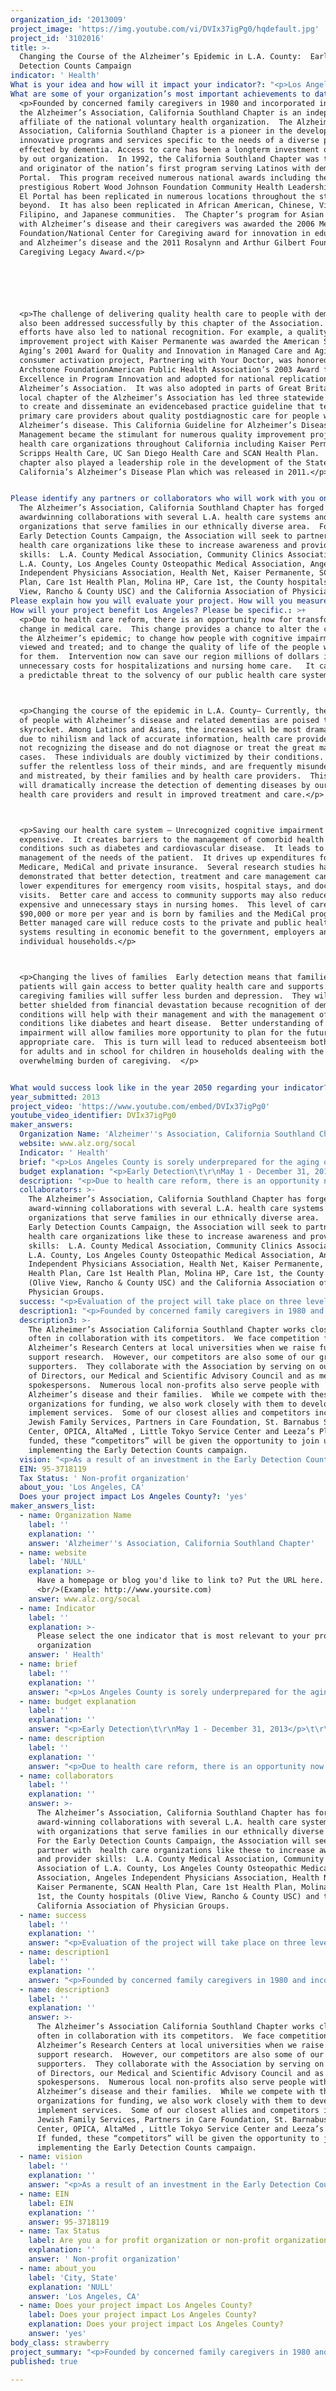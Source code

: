 ```yaml
---
organization_id: '2013009'
project_image: 'https://img.youtube.com/vi/DVIx37igPg0/hqdefault.jpg'
project_id: '3102016'
title: >-
  Changing the Course of the Alzheimer’s Epidemic in L.A. County:  Early
  Detection Counts Campaign
indicator: ' Health'
What is your idea and how will it impact your indicator?: "<p>Los Angeles County is sorely underprepared for the aging of our region’s population.  The number of older adults in this area is growing dramatically and this has ramifications for our health care system, our families, our schools, and our businesses. Never before have so many lived such long lives.  Over the past 100 years, our society has addressed many root causes of early mortality — infectious diseases like polio and TB have declined dramatically. More recently, we’ve seen a dramatic fall in mortality rates from chronic health conditions such as diabetes, heart disease, and certain cancers. A diagnosis of cancer of AIDS is no longer a death notice.  We’ve learned ways to decrease risk for diabetes and heart disease and to better manage their care.  Now we are seeing the rise of the scourge of the 21st Century, and that is Alzheimer’s disease and related dementias. </p> \n\n\n\n\n\n<p>Currently, in Los Angeles County there are 165,000 people living with Alzheimer’s disease and more with related disorders.  By 2050, this number is expected to triple.  Our region will have more people living with Alzheimer’s disease than the entire current population of the cities of Sacramento or Long Beach.  Due to poorer health care access and rapidly aging populations, the numbers of local Latinos and Asians with cognitive impairment is going to increase even more quickly.  Yet, we know that fewer than 25% of people with Alzheimer’s disease or a related dementia ever get a diagnosis and if a disease isn’t recognized, it cannot be treated.  These conditions are the silent epidemic of the new century.</p>  \n\n\n\n\n\n<p>If this epidemic is not checked and care is not improved, then:</p>\n\n\n<p>*\tCognitive impairment will complicate the care of all other chronic conditions, putting a tremendous financial burden on hospitals, on public programs like Medicare and MediCal and on families.</p>\n\n\n<p>*\tCaregiving families will be forced to make stark sacrifices, financially and emotionally, to care for their loved ones.</p>\n\n\n<p>*\tChildren in these families will not receive the attention and resources they need to thrive as families dedicate time and money to keep impaired loved ones at home.</p>\n\n\n<p>*\tFamilies will be forced to provide complex care on their own as there will be insufficient health care and community care providers to meet the epidemic level of need.</p>\n\n\n\n\n\n<p>However, all is not bleak.  Due to the Affordable Care Act (ACA) there are opportunities to address this emerging epidemic through our reorganized health care system.  This year, for the first time, the federal government has begun to mandate an Annual Wellness Visit for all Americans.  A required part of this medical visit will be a screen for cognitive impairment.  If implemented successfully, this new benefit will result in the systematic and early identification of people with cognitive impairment.  It will also mean that cognitively impaired people will be referred for diagnosis so that reversible forms of dementia can be identified and treated.  For those diagnosed with Alzheimer’s disease or a related condition, it will mean that minimally, their other coexisting conditions (like diabetes and heart disease) will be cared for more appropriately, cutting unnecessary patient suffering, family burden, and health care costs.  As more effective treatments for Alzheimer’s come to market, earlier detection will mean that these treatments reach patients earlier in the disease, when they can have a more significant effect.</p>  \n\n\n\n\n\n<p>To impact the health of Angelenos in this first half of the 21st Century, the Alzheimer’s Association, California Southland Chapter proposes to leverage the new Annual Wellness Visits mandated through the ACA to reach L.A.’s physicians and other health care providers with information and tools about: </p>\n\n\n<p>1.\tHow to screen their patients for cognitive impairment;</p>\n\n\n<p>2.\tHow to manage these conditions both medically and through family support.</p>\n\n\n<p>Collaborating with local health care provider associations and health care organizations, the Association will disseminate a brief onepage document that can be distributed as a centerfold in medical providers’ newsletters, posted on their websites, or distributed by health insurers.  Following up on this written communication, the Alzheimer’s Association will develop a cadre of volunteers to make office calls and visits to reinforce the importance of early detection and emphasize the availability of training and resources to support providers, patients and caregivers.</p>\n\n\n"
What are some of your organization’s most important achievements to date?: >+
  <p>Founded by concerned family caregivers in 1980 and incorporated in 1981,
  the Alzheimer’s Association, California Southland Chapter is an independent
  affiliate of the national voluntary health organization.  The Alzheimer's
  Association, California Southland Chapter is a pioneer in the development of
  innovative programs and services specific to the needs of a diverse population
  effected by dementia. Access to care has been a longterm investment of effort
  by out organization.  In 1992, the California Southland Chapter was the lead
  and originator of the nation’s first program serving Latinos with dementia, El
  Portal.  This program received numerous national awards including the
  prestigious Robert Wood Johnson Foundation Community Health Leadership Award. 
  El Portal has been replicated in numerous locations throughout the state and
  beyond.  It has also been replicated in African American, Chinese, Vietnamese,
  Filipino, and Japanese communities.  The Chapter’s program for Asian Americans
  with Alzheimer’s disease and their caregivers was awarded the 2006 Met Life
  Foundation/National Center for Caregiving award for innovation in education
  and Alzheimer’s disease and the 2011 Rosalynn and Arthur Gilbert Foundation’s
  Caregiving Legacy Award.</p>






  <p>The challenge of delivering quality health care to people with dementia has
  also been addressed successfully by this chapter of the Association. These
  efforts have also led to national recognition. For example, a quality
  improvement project with Kaiser Permanente was awarded the American Society on
  Aging’s 2001 Award for Quality and Innovation in Managed Care and Aging.  Our
  consumer activation project, Partnering with Your Doctor, was honored with the
  Archstone FoundationAmerican Public Health Association’s 2003 Award for
  Excellence in Program Innovation and adopted for national replication by the
  Alzheimer’s Association.  It was also adopted in parts of Great Britain.  The
  local chapter of the Alzheimer’s Association has led three statewide efforts
  to create and disseminate an evidencebased practice guideline that teaches
  primary care providers about quality postdiagnostic care for people with
  Alzheimer’s disease. This California Guideline for Alzheimer’s Disease
  Management became the stimulant for numerous quality improvement projects in
  health care organizations throughout California including Kaiser Permanente,
  Scripps Health Care, UC San Diego Health Care and SCAN Health Plan.  This
  chapter also played a leadership role in the development of the State of
  California’s Alzheimer’s Disease Plan which was released in 2011.</p>


Please identify any partners or collaborators who will work with you on this project.: >-
  The Alzheimer’s Association, California Southland Chapter has forged
  awardwinning collaborations with several L.A. health care systems and with
  organizations that serve families in our ethnically diverse area.  For the
  Early Detection Counts Campaign, the Association will seek to partner with 
  health care organizations like these to increase awareness and provider
  skills:  L.A. County Medical Association, Community Clinics Association of
  L.A. County, Los Angeles County Osteopathic Medical Association, Angeles
  Independent Physicians Association, Health Net, Kaiser Permanente, SCAN Health
  Plan, Care 1st Health Plan, Molina HP, Care 1st, the County hospitals (Olive
  View, Rancho & County USC) and the California Association of Physician Groups.
Please explain how you will evaluate your project. How will you measure success?: "<p>Evaluation of the project will take place on three levels: </p>\n\n\n<p>1.\tFirst there will be a formative evaluation using a virtual focus group of health care providers to provide feedback on the one page document that will be used to educate providers about the Annual Wellness Visit, screening for cognitive impairment, and supports for patients and caregiving families.  This portion of the evaluation will be used to develop the final tool for dissemination.</p>\n\n\n<p>2.\tSecond, there will be a process evaluation to determine whether the numerical goals of the project have been achieved. These include:</p>\n\n\n<p>a.\tPartnership with at least 10 health care associations or organizations for dissemination of the early detection tool.</p>\n\n\n<p>b.\tReaching 80% of all health care professionals in the region through a communication campaign conducted through partnerships with health care associations and organizations.</p>\n\n\n<p>c.\tRecruitment of a corps 10 of volunteers to call or visit provider offices and reinforce campaign messaging,  </p>\n\n\n<p>3.  Third, there will be an evaluation of impact.  A crosssection of the health care providers contacted will be surveyed to determine if they feel better equipped to screen patients for cognitive impairment.</p>\n\n\n"
How will your project benefit Los Angeles? Please be specific.: >+
  <p>Due to health care reform, there is an opportunity now for transformational
  change in medical care.  This change provides a chance to alter the course of
  the Alzheimer’s epidemic; to change how people with cognitive impairment are
  viewed and treated; and to change the quality of life of the people who care
  for them.  Intervention now can save our region millions of dollars in
  unnecessary costs for hospitalizations and nursing home care.   It can remove
  a predictable threat to the solvency of our public health care system.  </p>



  <p>Changing the course of the epidemic in L.A. County— Currently, the numbers
  of people with Alzheimer’s disease and related dementias are poised to
  skyrocket. Among Latinos and Asians, the increases will be most dramatic. Yet,
  due to nihilism and lack of accurate information, health care providers are
  not recognizing the disease and do not diagnose or treat the great majority of
  cases.  These individuals are doubly victimized by their conditions.  They
  suffer the relentless loss of their minds, and are frequently misunderstood
  and mistreated, by their families and by health care providers.  This project
  will dramatically increase the detection of dementing diseases by our region’s
  health care providers and result in improved treatment and care.</p>



  <p>Saving our health care system — Unrecognized cognitive impairment is
  expensive.  It creates barriers to the management of comorbid health
  conditions such as diabetes and cardiovascular disease.  It leads to poor
  management of the needs of the patient.  It drives up expenditures for
  Medicare, MediCal and private insurance.  Several research studies have
  demonstrated that better detection, treatment and care management can lead to
  lower expenditures for emergency room visits, hospital stays, and doctor
  visits.  Better care and access to community supports may also reduce
  expensive and unnecessary stays in nursing homes.  This level of care can cost
  $90,000 or more per year and is born by families and the MediCal program. 
  Better managed care will reduce costs to the private and public health care
  systems resulting in economic benefit to the government, employers and
  individual households.</p>



  <p>Changing the lives of families  Early detection means that families and
  patients will gain access to better quality health care and supports.  L.A.’s
  caregiving families will suffer less burden and depression.  They will be
  better shielded from financial devastation because recognition of dementing
  conditions will help with their management and with the management of comorbid
  conditions like diabetes and heart disease.  Better understanding of cognitive
  impairment will allow families more opportunity to plan for the future and get
  appropriate care.  This is turn will lead to reduced absenteeism both at work
  for adults and in school for children in households dealing with the
  overwhelming burden of caregiving.  </p>


What would success look like in the year 2050 regarding your indicator?: "<p>As a result of an investment in the Early Detection Counts campaign there will be a change in the course of the Alzheimer’s epidemic in Los Angeles County. Our vision is a community in which:</p>\n\n\n<p>*\tIndividuals with cognitive impairment will be screened and if appropriate, sent for a diagnostic workup.</p>\n\n\n<p>*\tAll diagnosed people with a dementing disease will have access to treatment for the disease and high quality management of comorbid illnesses.</p>\n\n\n<p>*\tPeople living with dementia and their families will be connected to community services for support, disease education, and care planning to optimize their lives.</p>\n\n\n<p>*\tPeople living with dementia will receive appropriate communitybased care and not receive inappropriate institutional care in hospitals or nursing homes.</p>\n\n\n<p>*\tMediCal dollars will be preserved rather than squandered inappropriately.</p>\n\n\n"
year_submitted: 2013
project_video: 'https://www.youtube.com/embed/DVIx37igPg0'
youtube_video_identifier: DVIx37igPg0
maker_answers:
  Organization Name: 'Alzheimer''s Association, California Southland Chapter'
  website: www.alz.org/socal
  Indicator: ' Health'
  brief: "<p>Los Angeles County is sorely underprepared for the aging of our region’s population.  The number of older adults in this area is growing dramatically and this has ramifications for our health care system, our families, our schools, and our businesses. Never before have so many lived such long lives.  Over the past 100 years, our society has addressed many root causes of early mortality – infectious diseases like polio and TB have declined dramatically. More recently, we’ve seen a dramatic fall in mortality rates from chronic health conditions such as diabetes, heart disease, and certain cancers. A diagnosis of cancer of AIDS is no longer a death notice.  We’ve learned ways to decrease risk for diabetes and heart disease and to better manage their care.  Now we are seeing the rise of the scourge of the 21st Century, and that is Alzheimer’s disease and related dementias. </p> \r\n\r\n<p>Currently, in Los Angeles County there are 165,000 people living with Alzheimer’s disease and more with related disorders.  By 2050, this number is expected to triple.  Our region will have more people living with Alzheimer’s disease than the entire current population of the cities of Sacramento or Long Beach.  Due to poorer health care access and rapidly aging populations, the numbers of local Latinos and Asians with cognitive impairment is going to increase even more quickly.  Yet, we know that fewer than 25% of people with Alzheimer’s disease or a related dementia ever get a diagnosis and if a disease isn’t recognized, it cannot be treated.  These conditions are the silent epidemic of the new century.</p>  \r\n\r\n<p>If this epidemic is not checked and care is not improved, then:</p>\r\n<p>•\tCognitive impairment will complicate the care of all other chronic conditions, putting a tremendous financial burden on hospitals, on public programs like Medicare and MediCal and on families.</p>\r\n<p>•\tCaregiving families will be forced to make stark sacrifices, financially and emotionally, to care for their loved ones.</p>\r\n<p>•\tChildren in these families will not receive the attention and resources they need to thrive as families dedicate time and money to keep impaired loved ones at home.</p>\r\n<p>•\tFamilies will be forced to provide complex care on their own as there will be insufficient health care and community care providers to meet the epidemic level of need.</p>\r\n\r\n<p>However, all is not bleak.  Due to the Affordable Care Act (ACA) there are opportunities to address this emerging epidemic through our re-organized health care system.  This year, for the first time, the federal government has begun to mandate an Annual Wellness Visit for all Americans.  A required part of this medical visit will be a screen for cognitive impairment.  If implemented successfully, this new benefit will result in the systematic and early identification of people with cognitive impairment.  It will also mean that cognitively impaired people will be referred for diagnosis so that reversible forms of dementia can be identified and treated.  For those diagnosed with Alzheimer’s disease or a related condition, it will mean that minimally, their other co-existing conditions (like diabetes and heart disease) will be cared for more appropriately, cutting unnecessary patient suffering, family burden, and health care costs.  As more effective treatments for Alzheimer’s come to market, earlier detection will mean that these treatments reach patients earlier in the disease, when they can have a more significant effect.</p>  \r\n\r\n<p>To impact the health of Angelenos in this first half of the 21st Century, the Alzheimer’s Association, California Southland Chapter proposes to leverage the new Annual Wellness Visits mandated through the ACA to reach L.A.’s physicians and other health care providers with information and tools about: </p>\r\n<p>1.\tHow to screen their patients for cognitive impairment;</p>\r\n<p>2.\tHow to manage these conditions both medically and through family support.</p>\r\n<p>Collaborating with local health care provider associations and health care organizations, the Association will disseminate a brief one-page document that can be distributed as a centerfold in medical providers’ newsletters, posted on their websites, or distributed by health insurers.  Following up on this written communication, the Alzheimer’s Association will develop a cadre of volunteers to make office calls and visits to reinforce the importance of early detection and emphasize the availability of training and resources to support providers, patients and caregivers.</p>\r\n"
  budget explanation: "<p>Early Detection\t\r\nMay 1 - December 31, 2013</p>\t\r\n\t\r\n  <p>Project Costs\tAmount Requested</p>\r\n\t\r\n\t\r\n<p>Personnel Costs</p>\t\r\n<p>V.P. Communications (.05)\t                              $3,400 </p>\r\n<p>Dir. Professional Training (.20)\t                        7,735 </p>\r\n<p>Mngr.  Health Care Provider Outreach (1.0)\t        29,167 </p>\r\n<p>Admin. Assistant  (.40)\t                                        9,152 </p>\r\n<p>Graphic Designer (.05)\t                                       1,690 </p>\r\n<p>Taxes/Benefits @ 21%\t                                       10,740 </p>\r\n<p>Subtotal Personnel\t                                              $61,884 </p>\r\n\t\r\n<p>Operating Costs\t</p>\r\n<p>Outreach & Education Materials\t                       $10,000 </p>\r\n<p>Advertising (Promotion space)\t                         15,000 </p>\r\n<p>Printing\t                                                                         2,000 </p>\r\n<p>Mileage/Parking\t                                                         450 </p>\r\n<p>Program Supplies/Refreshments\t                        1,575 </p>\r\n<p>Subtotal Operating\t                                               $29,025 </p>\r\n\r\n<p>Indirect Costs @ 10%\t                                       $9,091</p> \r\n\r\n<p>Total Project Costs\t                                               $100,000</p> \r\n\t"
  description: "<p>Due to health care reform, there is an opportunity now for transformational change in medical care.  This change provides a chance to alter the course of the Alzheimer’s epidemic; to change how people with cognitive impairment are viewed and treated; and to change the quality of life of the people who care for them.  Intervention now can save our region millions of dollars in unnecessary costs for hospitalizations and nursing home care.   It can remove a predictable threat to the solvency of our public health care system.  </p>\r\n<p>Changing the course of the epidemic in L.A. County– Currently, the numbers of people with Alzheimer’s disease and related dementias are poised to skyrocket. Among Latinos and Asians, the increases will be most dramatic. Yet, due to nihilism and lack of accurate information, health care providers are not recognizing the disease and do not diagnose or treat the great majority of cases.  These individuals are doubly victimized by their conditions.  They suffer the relentless loss of their minds, and are frequently misunderstood and mistreated, by their families and by health care providers.  This project will dramatically increase the detection of dementing diseases by our region’s health care providers and result in improved treatment and care.</p>\r\n<p>Saving our health care system – Unrecognized cognitive impairment is expensive.  It creates barriers to the management of co-morbid health conditions such as diabetes and cardio-vascular disease.  It leads to poor management of the needs of the patient.  It drives up expenditures for Medicare, MediCal and private insurance.  Several research studies have demonstrated that better detection, treatment and care management can lead to lower expenditures for emergency room visits, hospital stays, and doctor visits.  Better care and access to community supports may also reduce expensive and unnecessary stays in nursing homes.  This level of care can cost $90,000 or more per year and is born by families and the MediCal program.  Better managed care will reduce costs to the private and public health care systems resulting in economic benefit to the government, employers and individual households.</p>\r\n<p>Changing the lives of families - Early detection means that families and patients will gain access to better quality health care and supports.  L.A.’s caregiving families will suffer less burden and depression.  They will be better shielded from financial devastation because recognition of dementing conditions will help with their management and with the management of co-morbid conditions like diabetes and heart disease.  Better understanding of cognitive impairment will allow families more opportunity to plan for the future and get appropriate care.  This is turn will lead to reduced absenteeism both at work for adults and in school for children in households dealing with the overwhelming burden of caregiving.  </p>\r\n"
  collaborators: >-
    The Alzheimer’s Association, California Southland Chapter has forged
    award-winning collaborations with several L.A. health care systems and with
    organizations that serve families in our ethnically diverse area.  For the
    Early Detection Counts Campaign, the Association will seek to partner with 
    health care organizations like these to increase awareness and provider
    skills:  L.A. County Medical Association, Community Clinics Association of
    L.A. County, Los Angeles County Osteopathic Medical Association, Angeles
    Independent Physicians Association, Health Net, Kaiser Permanente, SCAN
    Health Plan, Care 1st Health Plan, Molina HP, Care 1st, the County hospitals
    (Olive View, Rancho & County USC) and the California Association of
    Physician Groups.
  success: "<p>Evaluation of the project will take place on three levels: </p>\r\n<p>1.\tFirst there will be a formative evaluation using a virtual focus group of health care providers to provide feedback on the one page document that will be used to educate providers about the Annual Wellness Visit, screening for cognitive impairment, and supports for patients and caregiving families.  This portion of the evaluation will be used to develop the final tool for dissemination.</p>\r\n<p>2.\tSecond, there will be a process evaluation to determine whether the numerical goals of the project have been achieved. These include:</p>\r\n<p>a.\tPartnership with at least 10 health care associations or organizations for dissemination of the early detection tool.</p>\r\n<p>b.\tReaching 80% of all health care professionals in the region through a communication campaign conducted through partnerships with health care associations and organizations.</p>\r\n<p>c.\tRecruitment of a corps 10 of volunteers to call or visit provider offices and reinforce campaign messaging,  </p>\r\n<p>3.  Third, there will be an evaluation of impact.  A cross-section of the health care providers contacted will be surveyed to determine if they feel better equipped to screen patients for cognitive impairment.</p>\r\n"
  description1: "<p>Founded by concerned family caregivers in 1980 and incorporated in 1981, the Alzheimer’s Association, California Southland Chapter is an independent affiliate of the national voluntary health organization.  The Alzheimer's Association, California Southland Chapter is a pioneer in the development of innovative programs and services specific to the needs of a diverse population effected by dementia. Access to care has been a long-term investment of effort by out organization.  In 1992, the California Southland Chapter was the lead and originator of the nation’s first program serving Latinos with dementia, El Portal.  This program received numerous national awards including the prestigious Robert Wood Johnson Foundation Community Health Leadership Award.  El Portal has been replicated in numerous locations throughout the state and beyond.  It has also been replicated in African American, Chinese, Vietnamese, Filipino, and Japanese communities.  The Chapter’s program for Asian Americans with Alzheimer’s disease and their caregivers was awarded the 2006 Met Life Foundation/National Center for Caregiving award for innovation in education and Alzheimer’s disease and the 2011 Rosalynn and Arthur Gilbert Foundation’s Caregiving Legacy Award.</p>\r\n\r\n<p>The challenge of delivering quality health care to people with dementia has also been addressed successfully by this chapter of the Association. These efforts have also led to national recognition. For example, a quality improvement project with Kaiser Permanente was awarded the American Society on Aging’s 2001 Award for Quality and Innovation in Managed Care and Aging.  Our consumer activation project, Partnering with Your Doctor, was honored with the Archstone Foundation-American Public Health Association’s 2003 Award for Excellence in Program Innovation and adopted for national replication by the Alzheimer’s Association.  It was also adopted in parts of Great Britain.  The local chapter of the Alzheimer’s Association has led three statewide efforts to create and disseminate an evidence-based practice guideline that teaches primary care providers about quality post-diagnostic care for people with Alzheimer’s disease. This California Guideline for Alzheimer’s Disease Management became the stimulant for numerous quality improvement projects in health care organizations throughout California including Kaiser Permanente, Scripps Health Care, UC San Diego Health Care and SCAN Health Plan.  This chapter also played a leadership role in the development of the State of California’s Alzheimer’s Disease Plan which was released in 2011.</p>\r\n"
  description3: >-
    The Alzheimer’s Association California Southland Chapter works closely and
    often in collaboration with its competitors.  We face competition from
    Alzheimer’s Research Centers at local universities when we raise funds to
    support research.  However, our competitors are also some of our greatest
    supporters.  They collaborate with the Association by serving on our Board
    of Directors, our Medical and Scientific Advisory Council and as media
    spokespersons.  Numerous local non-profits also serve people with
    Alzheimer’s disease and their families.  While we compete with these
    organizations for funding, we also work closely with them to develop and
    implement services.  Some of our closest allies and competitors include
    Jewish Family Services, Partners in Care Foundation, St. Barnabus Senior
    Center, OPICA, AltaMed , Little Tokyo Service Center and Leeza’s Place.  If
    funded, these “competitors” will be given the opportunity to join us in
    implementing the Early Detection Counts campaign.  
  vision: "<p>As a result of an investment in the Early Detection Counts campaign there will be a change in the course of the Alzheimer’s epidemic in Los Angeles County. Our vision is a community in which:</p>\r\n<p>•\tIndividuals with cognitive impairment will be screened and if appropriate, sent for a diagnostic work-up.</p>\r\n<p>•\tAll diagnosed people with a dementing disease will have access to treatment for the disease and high quality management of co-morbid illnesses.</p>\r\n<p>•\tPeople living with dementia and their families will be connected to community services for support, disease education, and care planning to optimize their lives.</p>\r\n<p>•\tPeople living with dementia will receive appropriate community-based care and not receive inappropriate institutional care in hospitals or nursing homes.</p>\r\n<p>•\tMediCal dollars will be preserved rather than squandered inappropriately.</p>\r\n"
  EIN: 95-3718119
  Tax Status: ' Non-profit organization'
  about_you: 'Los Angeles, CA'
  Does your project impact Los Angeles County?: 'yes'
maker_answers_list:
  - name: Organization Name
    label: ''
    explanation: ''
    answer: 'Alzheimer''s Association, California Southland Chapter'
  - name: website
    label: 'NULL'
    explanation: >-
      Have a homepage or blog you'd like to link to? Put the URL here.
      <br/>(Example: http://www.yoursite.com)
    answer: www.alz.org/socal
  - name: Indicator
    label: ''
    explanation: >-
      Please select the one indicator that is most relevant to your project or
      organization
    answer: ' Health'
  - name: brief
    label: ''
    explanation: ''
    answer: "<p>Los Angeles County is sorely underprepared for the aging of our region’s population.  The number of older adults in this area is growing dramatically and this has ramifications for our health care system, our families, our schools, and our businesses. Never before have so many lived such long lives.  Over the past 100 years, our society has addressed many root causes of early mortality – infectious diseases like polio and TB have declined dramatically. More recently, we’ve seen a dramatic fall in mortality rates from chronic health conditions such as diabetes, heart disease, and certain cancers. A diagnosis of cancer of AIDS is no longer a death notice.  We’ve learned ways to decrease risk for diabetes and heart disease and to better manage their care.  Now we are seeing the rise of the scourge of the 21st Century, and that is Alzheimer’s disease and related dementias. </p> \r\n\r\n<p>Currently, in Los Angeles County there are 165,000 people living with Alzheimer’s disease and more with related disorders.  By 2050, this number is expected to triple.  Our region will have more people living with Alzheimer’s disease than the entire current population of the cities of Sacramento or Long Beach.  Due to poorer health care access and rapidly aging populations, the numbers of local Latinos and Asians with cognitive impairment is going to increase even more quickly.  Yet, we know that fewer than 25% of people with Alzheimer’s disease or a related dementia ever get a diagnosis and if a disease isn’t recognized, it cannot be treated.  These conditions are the silent epidemic of the new century.</p>  \r\n\r\n<p>If this epidemic is not checked and care is not improved, then:</p>\r\n<p>•\tCognitive impairment will complicate the care of all other chronic conditions, putting a tremendous financial burden on hospitals, on public programs like Medicare and MediCal and on families.</p>\r\n<p>•\tCaregiving families will be forced to make stark sacrifices, financially and emotionally, to care for their loved ones.</p>\r\n<p>•\tChildren in these families will not receive the attention and resources they need to thrive as families dedicate time and money to keep impaired loved ones at home.</p>\r\n<p>•\tFamilies will be forced to provide complex care on their own as there will be insufficient health care and community care providers to meet the epidemic level of need.</p>\r\n\r\n<p>However, all is not bleak.  Due to the Affordable Care Act (ACA) there are opportunities to address this emerging epidemic through our re-organized health care system.  This year, for the first time, the federal government has begun to mandate an Annual Wellness Visit for all Americans.  A required part of this medical visit will be a screen for cognitive impairment.  If implemented successfully, this new benefit will result in the systematic and early identification of people with cognitive impairment.  It will also mean that cognitively impaired people will be referred for diagnosis so that reversible forms of dementia can be identified and treated.  For those diagnosed with Alzheimer’s disease or a related condition, it will mean that minimally, their other co-existing conditions (like diabetes and heart disease) will be cared for more appropriately, cutting unnecessary patient suffering, family burden, and health care costs.  As more effective treatments for Alzheimer’s come to market, earlier detection will mean that these treatments reach patients earlier in the disease, when they can have a more significant effect.</p>  \r\n\r\n<p>To impact the health of Angelenos in this first half of the 21st Century, the Alzheimer’s Association, California Southland Chapter proposes to leverage the new Annual Wellness Visits mandated through the ACA to reach L.A.’s physicians and other health care providers with information and tools about: </p>\r\n<p>1.\tHow to screen their patients for cognitive impairment;</p>\r\n<p>2.\tHow to manage these conditions both medically and through family support.</p>\r\n<p>Collaborating with local health care provider associations and health care organizations, the Association will disseminate a brief one-page document that can be distributed as a centerfold in medical providers’ newsletters, posted on their websites, or distributed by health insurers.  Following up on this written communication, the Alzheimer’s Association will develop a cadre of volunteers to make office calls and visits to reinforce the importance of early detection and emphasize the availability of training and resources to support providers, patients and caregivers.</p>\r\n"
  - name: budget explanation
    label: ''
    explanation: ''
    answer: "<p>Early Detection\t\r\nMay 1 - December 31, 2013</p>\t\r\n\t\r\n  <p>Project Costs\tAmount Requested</p>\r\n\t\r\n\t\r\n<p>Personnel Costs</p>\t\r\n<p>V.P. Communications (.05)\t                              $3,400 </p>\r\n<p>Dir. Professional Training (.20)\t                        7,735 </p>\r\n<p>Mngr.  Health Care Provider Outreach (1.0)\t        29,167 </p>\r\n<p>Admin. Assistant  (.40)\t                                        9,152 </p>\r\n<p>Graphic Designer (.05)\t                                       1,690 </p>\r\n<p>Taxes/Benefits @ 21%\t                                       10,740 </p>\r\n<p>Subtotal Personnel\t                                              $61,884 </p>\r\n\t\r\n<p>Operating Costs\t</p>\r\n<p>Outreach & Education Materials\t                       $10,000 </p>\r\n<p>Advertising (Promotion space)\t                         15,000 </p>\r\n<p>Printing\t                                                                         2,000 </p>\r\n<p>Mileage/Parking\t                                                         450 </p>\r\n<p>Program Supplies/Refreshments\t                        1,575 </p>\r\n<p>Subtotal Operating\t                                               $29,025 </p>\r\n\r\n<p>Indirect Costs @ 10%\t                                       $9,091</p> \r\n\r\n<p>Total Project Costs\t                                               $100,000</p> \r\n\t"
  - name: description
    label: ''
    explanation: ''
    answer: "<p>Due to health care reform, there is an opportunity now for transformational change in medical care.  This change provides a chance to alter the course of the Alzheimer’s epidemic; to change how people with cognitive impairment are viewed and treated; and to change the quality of life of the people who care for them.  Intervention now can save our region millions of dollars in unnecessary costs for hospitalizations and nursing home care.   It can remove a predictable threat to the solvency of our public health care system.  </p>\r\n<p>Changing the course of the epidemic in L.A. County– Currently, the numbers of people with Alzheimer’s disease and related dementias are poised to skyrocket. Among Latinos and Asians, the increases will be most dramatic. Yet, due to nihilism and lack of accurate information, health care providers are not recognizing the disease and do not diagnose or treat the great majority of cases.  These individuals are doubly victimized by their conditions.  They suffer the relentless loss of their minds, and are frequently misunderstood and mistreated, by their families and by health care providers.  This project will dramatically increase the detection of dementing diseases by our region’s health care providers and result in improved treatment and care.</p>\r\n<p>Saving our health care system – Unrecognized cognitive impairment is expensive.  It creates barriers to the management of co-morbid health conditions such as diabetes and cardio-vascular disease.  It leads to poor management of the needs of the patient.  It drives up expenditures for Medicare, MediCal and private insurance.  Several research studies have demonstrated that better detection, treatment and care management can lead to lower expenditures for emergency room visits, hospital stays, and doctor visits.  Better care and access to community supports may also reduce expensive and unnecessary stays in nursing homes.  This level of care can cost $90,000 or more per year and is born by families and the MediCal program.  Better managed care will reduce costs to the private and public health care systems resulting in economic benefit to the government, employers and individual households.</p>\r\n<p>Changing the lives of families - Early detection means that families and patients will gain access to better quality health care and supports.  L.A.’s caregiving families will suffer less burden and depression.  They will be better shielded from financial devastation because recognition of dementing conditions will help with their management and with the management of co-morbid conditions like diabetes and heart disease.  Better understanding of cognitive impairment will allow families more opportunity to plan for the future and get appropriate care.  This is turn will lead to reduced absenteeism both at work for adults and in school for children in households dealing with the overwhelming burden of caregiving.  </p>\r\n"
  - name: collaborators
    label: ''
    explanation: ''
    answer: >-
      The Alzheimer’s Association, California Southland Chapter has forged
      award-winning collaborations with several L.A. health care systems and
      with organizations that serve families in our ethnically diverse area. 
      For the Early Detection Counts Campaign, the Association will seek to
      partner with  health care organizations like these to increase awareness
      and provider skills:  L.A. County Medical Association, Community Clinics
      Association of L.A. County, Los Angeles County Osteopathic Medical
      Association, Angeles Independent Physicians Association, Health Net,
      Kaiser Permanente, SCAN Health Plan, Care 1st Health Plan, Molina HP, Care
      1st, the County hospitals (Olive View, Rancho & County USC) and the
      California Association of Physician Groups.
  - name: success
    label: ''
    explanation: ''
    answer: "<p>Evaluation of the project will take place on three levels: </p>\r\n<p>1.\tFirst there will be a formative evaluation using a virtual focus group of health care providers to provide feedback on the one page document that will be used to educate providers about the Annual Wellness Visit, screening for cognitive impairment, and supports for patients and caregiving families.  This portion of the evaluation will be used to develop the final tool for dissemination.</p>\r\n<p>2.\tSecond, there will be a process evaluation to determine whether the numerical goals of the project have been achieved. These include:</p>\r\n<p>a.\tPartnership with at least 10 health care associations or organizations for dissemination of the early detection tool.</p>\r\n<p>b.\tReaching 80% of all health care professionals in the region through a communication campaign conducted through partnerships with health care associations and organizations.</p>\r\n<p>c.\tRecruitment of a corps 10 of volunteers to call or visit provider offices and reinforce campaign messaging,  </p>\r\n<p>3.  Third, there will be an evaluation of impact.  A cross-section of the health care providers contacted will be surveyed to determine if they feel better equipped to screen patients for cognitive impairment.</p>\r\n"
  - name: description1
    label: ''
    explanation: ''
    answer: "<p>Founded by concerned family caregivers in 1980 and incorporated in 1981, the Alzheimer’s Association, California Southland Chapter is an independent affiliate of the national voluntary health organization.  The Alzheimer's Association, California Southland Chapter is a pioneer in the development of innovative programs and services specific to the needs of a diverse population effected by dementia. Access to care has been a long-term investment of effort by out organization.  In 1992, the California Southland Chapter was the lead and originator of the nation’s first program serving Latinos with dementia, El Portal.  This program received numerous national awards including the prestigious Robert Wood Johnson Foundation Community Health Leadership Award.  El Portal has been replicated in numerous locations throughout the state and beyond.  It has also been replicated in African American, Chinese, Vietnamese, Filipino, and Japanese communities.  The Chapter’s program for Asian Americans with Alzheimer’s disease and their caregivers was awarded the 2006 Met Life Foundation/National Center for Caregiving award for innovation in education and Alzheimer’s disease and the 2011 Rosalynn and Arthur Gilbert Foundation’s Caregiving Legacy Award.</p>\r\n\r\n<p>The challenge of delivering quality health care to people with dementia has also been addressed successfully by this chapter of the Association. These efforts have also led to national recognition. For example, a quality improvement project with Kaiser Permanente was awarded the American Society on Aging’s 2001 Award for Quality and Innovation in Managed Care and Aging.  Our consumer activation project, Partnering with Your Doctor, was honored with the Archstone Foundation-American Public Health Association’s 2003 Award for Excellence in Program Innovation and adopted for national replication by the Alzheimer’s Association.  It was also adopted in parts of Great Britain.  The local chapter of the Alzheimer’s Association has led three statewide efforts to create and disseminate an evidence-based practice guideline that teaches primary care providers about quality post-diagnostic care for people with Alzheimer’s disease. This California Guideline for Alzheimer’s Disease Management became the stimulant for numerous quality improvement projects in health care organizations throughout California including Kaiser Permanente, Scripps Health Care, UC San Diego Health Care and SCAN Health Plan.  This chapter also played a leadership role in the development of the State of California’s Alzheimer’s Disease Plan which was released in 2011.</p>\r\n"
  - name: description3
    label: ''
    explanation: ''
    answer: >-
      The Alzheimer’s Association California Southland Chapter works closely and
      often in collaboration with its competitors.  We face competition from
      Alzheimer’s Research Centers at local universities when we raise funds to
      support research.  However, our competitors are also some of our greatest
      supporters.  They collaborate with the Association by serving on our Board
      of Directors, our Medical and Scientific Advisory Council and as media
      spokespersons.  Numerous local non-profits also serve people with
      Alzheimer’s disease and their families.  While we compete with these
      organizations for funding, we also work closely with them to develop and
      implement services.  Some of our closest allies and competitors include
      Jewish Family Services, Partners in Care Foundation, St. Barnabus Senior
      Center, OPICA, AltaMed , Little Tokyo Service Center and Leeza’s Place. 
      If funded, these “competitors” will be given the opportunity to join us in
      implementing the Early Detection Counts campaign.  
  - name: vision
    label: ''
    explanation: ''
    answer: "<p>As a result of an investment in the Early Detection Counts campaign there will be a change in the course of the Alzheimer’s epidemic in Los Angeles County. Our vision is a community in which:</p>\r\n<p>•\tIndividuals with cognitive impairment will be screened and if appropriate, sent for a diagnostic work-up.</p>\r\n<p>•\tAll diagnosed people with a dementing disease will have access to treatment for the disease and high quality management of co-morbid illnesses.</p>\r\n<p>•\tPeople living with dementia and their families will be connected to community services for support, disease education, and care planning to optimize their lives.</p>\r\n<p>•\tPeople living with dementia will receive appropriate community-based care and not receive inappropriate institutional care in hospitals or nursing homes.</p>\r\n<p>•\tMediCal dollars will be preserved rather than squandered inappropriately.</p>\r\n"
  - name: EIN
    label: EIN
    explanation: ''
    answer: 95-3718119
  - name: Tax Status
    label: Are you a for profit organization or non-profit organization?
    explanation: ''
    answer: ' Non-profit organization'
  - name: about_you
    label: 'City, State'
    explanation: 'NULL'
    answer: 'Los Angeles, CA'
  - name: Does your project impact Los Angeles County?
    label: Does your project impact Los Angeles County?
    explanation: Does your project impact Los Angeles County?
    answer: 'yes'
body_class: strawberry
project_summary: "<p>Founded by concerned family caregivers in 1980 and incorporated in 1981, the Alzheimer’s Association, California Southland Chapter is an independent affiliate of the national voluntary health organization.  The Alzheimer's Association, California Southland Chapter is a pioneer in the development of innovative programs and services specific to the needs of a diverse population effected by dementia. Access to care has been a long-term investment of effort by out organization.  In 1992, the California Southland Chapter was the lead and originator of the nation’s first program serving Latinos with dementia, El Portal.  This program received numerous national awards including the prestigious Robert Wood Johnson Foundation Community Health Leadership Award.  El Portal has been replicated in numerous locations throughout the state and beyond.  It has also been replicated in African American, Chinese, Vietnamese, Filipino, and Japanese communities.  The Chapter’s program for Asian Americans with Alzheimer’s disease and their caregivers was awarded the 2006 Met Life Foundation/National Center for Caregiving award for innovation in education and Alzheimer’s disease and the 2011 Rosalynn and Arthur Gilbert Foundation’s Caregiving Legacy Award.</p>\r\n\r\n<p>The challenge of delivering quality health care to people with dementia has also been addressed successfully by this chapter of the Association. These efforts have also led to national recognition. For example, a quality improvement project with Kaiser Permanente was awarded the American Society on Aging’s 2001 Award for Quality and Innovation in Managed Care and Aging.  Our consumer activation project, Partnering with Your Doctor, was honored with the Archstone Foundation-American Public Health Association’s 2003 Award for Excellence in Program Innovation and adopted for national replication by the Alzheimer’s Association.  It was also adopted in parts of Great Britain.  The local chapter of the Alzheimer’s Association has led three statewide efforts to create and disseminate an evidence-based practice guideline that teaches primary care providers about quality post-diagnostic care for people with Alzheimer’s disease. This California Guideline for Alzheimer’s Disease Management became the stimulant for numerous quality improvement projects in health care organizations throughout California including Kaiser Permanente, Scripps Health Care, UC San Diego Health Care and SCAN Health Plan.  This chapter also played a leadership role in the development of the State of California’s Alzheimer’s Disease Plan which was released in 2011.</p>\r\n"
published: true

---
```

